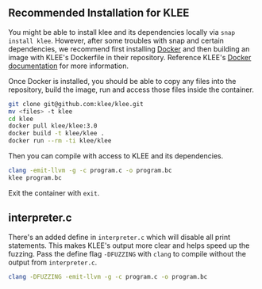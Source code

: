 
## Recommended Installation for KLEE

You might be able to install klee and its dependencies locally via `snap install klee`.
However, after some troubles with snap and certain dependencies, we recommend first installing [Docker](https://docs.docker.com/engine/install/) and then building an image with KLEE's Dockerfile in their repository.
Reference KLEE's [Docker documentation](https://klee.github.io/docker/) for more information.

Once Docker is installed, you should be able to copy any files into the repository, build the image, run and access those files inside the container.

```bash
git clone git@github.com:klee/klee.git
mv <files> -t klee
cd klee
docker pull klee/klee:3.0
docker build -t klee/klee .
docker run --rm -ti klee/klee
```

Then you can compile with access to KLEE and its dependencies.

```bash
clang -emit-llvm -g -c program.c -o program.bc
klee program.bc
```

Exit the container with `exit`.

## interpreter.c

There's an added define in `interpreter.c` which will disable all print statements.
This makes KLEE's output more clear and helps speed up the fuzzing.
Pass the define flag `-DFUZZING` with `clang` to compile without the output from `interpreter.c`.

```bash
clang -DFUZZING -emit-llvm -g -c program.c -o program.bc
```

